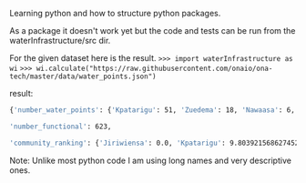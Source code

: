 Learning python and how to structure python packages.

As a package it doesn't work yet but the code and tests can be run from the waterInfrastructure/src dir.


For the given dataset here is the result.
`>>> import waterInfrastructure as wi`
`>>> wi.calculate("https://raw.githubusercontent.com/onaio/ona-tech/master/data/water_points.json")`


result:
``` bash
{'number_water_points': {'Kpatarigu': 51, 'Zuedema': 18, 'Nawaasa': 6, 'Gbima': 3, 'Chondema': 4, 'Luisa': 8, 'Kpikpaluk': 3, 'Namgurima': 8, 'Kanbangsa': 8, 'Zanwara': 10, 'Bechinsa': 26, 'Logvasgsa': 4, 'Nyankpiensa': 8, 'Abanyeri': 4, 'Zangu-Vuga': 13, 'Akpari-yeri': 3, 'Jagsa': 38, 'Dorinsa': 17, 'Nabulugu': 31, 'Jaata': 8, 'Kom': 6, 'Badomsa': 27, 'Jiningsa-Yipaala': 3, 'Tantala': 22, 'Soo': 7, 'Zundem': 30, 'Dibisi': 2, 'Selinvoya': 13, 'Zua': 28, 'Chansa': 9, 'Alavanyo': 3, 'Gbaarigu': 5, 'Fiisa': 5, 'Kurugu': 9, 'Suik': 1, 'Mwalorinsa': 8, 'Tuisa': 4, 'Jiriwiensa': 8, 'Tankangsa': 6, 'Jiniensa': 1, 'Loagri_1_': 18, 'Jiningsa': 7, 'Bandem': 7, 'Nyandema': 3, 'Zogsa': 6, 'Kunkwah': 3, 'Gumaryili': 1, 'Arigu': 12, 'Kaasa': 25, 'Nayoku': 35, 'Vundema': 5, 'Guuta-Nasa': 11, 'Kanwaasa': 9, 'Banyangsa': 10, 'Longsa': 9, 'Garigu': 1, 'Kubore': 18, 'Kalaasa': 1, 'Chanpolinsa': 4, 'Kulbugu': 11, 'Piisa': 5, 'Sikabsa': 3, 'Zukpeni': 6, 'Gaadem': 2, 'Guuta': 32},

'number_functional': 623,

'community_ranking': {'Jiriwiensa': 0.0, 'Kpatarigu': 9.803921568627452, 'Jiniensa': 0.0, 'Zuedema': 0.0, 'Nawaasa': 0.0, 'Gbima': 33.33333333333333, 'Loagri_1_': 22.22222222222222, 'Kubore': 27.77777777777778, 'Chondema': 0.0, 'Jiningsa': 0.0, 'Bandem': 42.857142857142854, 'Luisa': 0.0, 'Nyandema': 0.0, 'Kpikpaluk': 0.0, 'Zogsa': 16.666666666666664, 'Namgurima': 50.0, 'Kanbangsa': 0.0, 'Zanwara': 40.0, 'Kunkwah': 0.0, 'Gumaryili': 0.0, 'Bechinsa': 0.0, 'Nayoku': 17.142857142857142, 'Logvasgsa': 0.0, 'Nyankpiensa': 0.0, 'Abanyeri': 0.0, 'Zangu-Vuga': 15.384615384615385, 'Akpari-yeri': 0.0, 'Jagsa': 15.789473684210526, 'Guuta': 6.25, 'Dorinsa': 5.88235294117647, 'Nabulugu': 12.903225806451612, 'Jaata': 0.0, 'Kom': 0.0, 'Badomsa': 0.0, 'Jiningsa-Yipaala': 0.0, 'Banyangsa': 30.0, 'Longsa': 22.22222222222222, 'Garigu': 0.0, 'Tankangsa': 0.0, 'Tantala': 27.27272727272727, 'Kurugu': 44.44444444444444, 'Vundema': 0.0, 'Soo': 28.57142857142857, 'Zundem': 0.0, 'Kalaasa': 0.0, 'Chanpolinsa': 25.0, 'Dibisi': 0.0, 'Selinvoya': 7.6923076923076925, 'Zua': 14.285714285714285, 'Chansa': 0.0, 'Arigu': 50.0, 'Alavanyo': 33.33333333333333, 'Kulbugu': 9.090909090909092, 'Guuta-Nasa': 0.0, 'Kanwaasa': 11.11111111111111, 'Gbaarigu': 60.0, 'Fiisa': 0.0, 'Piisa': 0.0, 'Kaasa': 0.0, 'Suik': 0.0, 'Sikabsa': 0.0, 'Zukpeni': 66.66666666666666, 'Gaadem': 0.0, 'Mwalorinsa': 0.0, 'Tuisa': 0.0}}

```

Note: Unlike most python code I am using long names and very descriptive ones.
